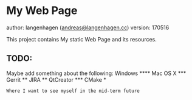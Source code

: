 # My Web Page

author: langenhagen (andreas@langenhagen.cc)
version: 170516



This project contains My static Web Page and its resources.


## TODO:

Maybe add something about the following:
    Windows ****
    Mac OS X ***
    Gerrit **
    JIRA **
    QtCreator ***
    CMake *

    Where I want to see myself in the mid-term future
